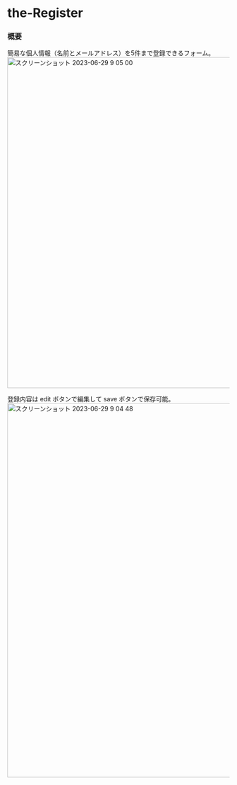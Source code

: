 ﻿# the-Register

### 概要
簡易な個人情報（名前とメールアドレス）を5件まで登録できるフォーム。<br>
<img width="748" alt="スクリーンショット 2023-06-29 9 05 00" src="https://github.com/Benjuwan/the-register/assets/90702379/312da29c-3379-42cf-b4d4-0e288c52f42e">

登録内容は edit ボタンで編集して save ボタンで保存可能。<br>
<img width="846" alt="スクリーンショット 2023-06-29 9 04 48" src="https://github.com/Benjuwan/the-register/assets/90702379/94cecc81-67e5-4ab7-b5a9-baa6e02c6a13">
